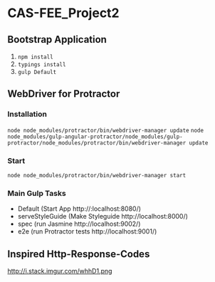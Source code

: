 # CAS-FEE_Project2

## Bootstrap Application

1. `npm install`
2. `typings install`
3. `gulp Default`

## WebDriver for Protractor
### Installation
`node node_modules/protractor/bin/webdriver-manager update`
`node node_modules/gulp-angular-protractor/node_modules/gulp-protractor/node_modules/protractor/bin/webdriver-manager update`

### Start
`node node_modules/protractor/bin/webdriver-manager start`

### Main Gulp Tasks
 * Default (Start App http://:localhost:8080/)
 * serveStyleGuide (Make Styleguide http://localhost:8000/)
 * spec (run Jasmine http://localhost:9002/)
 * e2e (run Protractor tests http://localhost:9001/)
 
 
## Inspired Http-Response-Codes
http://i.stack.imgur.com/whhD1.png
